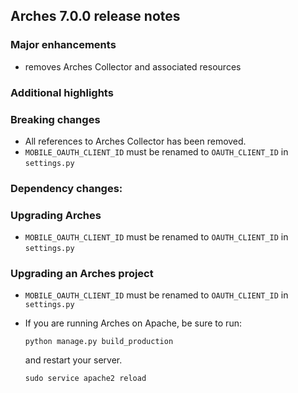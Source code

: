 Arches 7.0.0 release notes
------------------------


### Major enhancements
- removes Arches Collector and associated resources

### Additional highlights


### Breaking changes
- All references to Arches Collector has been removed.
- `MOBILE_OAUTH_CLIENT_ID` must be renamed to `OAUTH_CLIENT_ID` in `settings.py`

### Dependency changes:

### Upgrading Arches
- `MOBILE_OAUTH_CLIENT_ID` must be renamed to `OAUTH_CLIENT_ID` in `settings.py`

### Upgrading an Arches project
- `MOBILE_OAUTH_CLIENT_ID` must be renamed to `OAUTH_CLIENT_ID` in `settings.py`

- If you are running Arches on Apache, be sure to run:

    ```
    python manage.py build_production
    ```
    and restart your server.
    ```
    sudo service apache2 reload
    ```